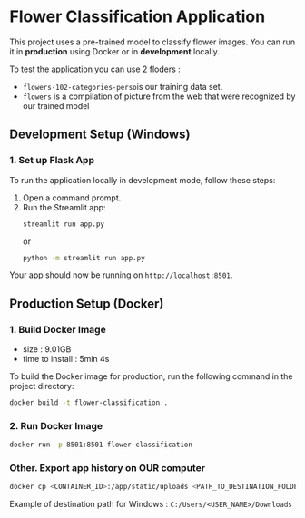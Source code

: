 # Flower Classification Application

This project uses a pre-trained model to classify flower images. You can run it in **production** using Docker or in **development** locally.

To test the application you can use 2 floders :
- `flowers-102-categories-perso`is our training data set.
- `flowers` is a compilation of picture from the web that were recognized by our trained model

## Development Setup (Windows)

### 1. **Set up Flask App**  
To run the application locally in development mode, follow these steps:

1. Open a command prompt.
2. Run the Streamlit app:
    ```bash
    streamlit run app.py
    ```
    or
    ```bash
    python -m streamlit run app.py
    ```

Your app should now be running on `http://localhost:8501`.

## Production Setup (Docker)

### 1. **Build Docker Image**
- size : 9.01GB
- time to install : 5min 4s

To build the Docker image for production, run the following command in the project directory:

```bash
docker build -t flower-classification .
```

### 2. **Run Docker Image**

```bash
docker run -p 8501:8501 flower-classification
```

### Other. **Export app history on OUR computer**

```bash
docker cp <CONTAINER_ID>:/app/static/uploads <PATH_TO_DESTINATION_FOLDER>
```
Example of destination path for Windows : `C:/Users/<USER_NAME>/Downloads`